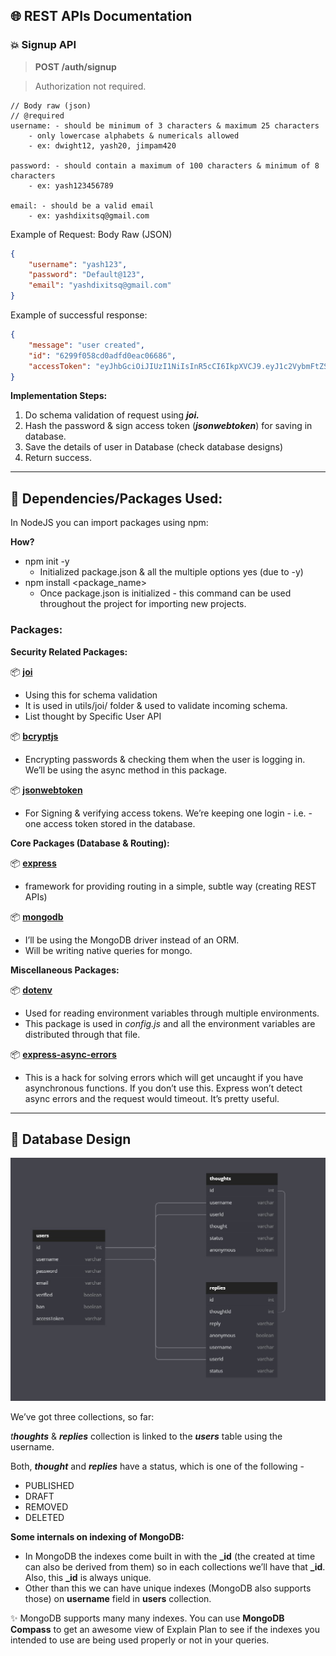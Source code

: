 ## 🌐 REST APIs Documentation

### **💥 Signup API**

> **POST /auth/signup**
> 

> Authorization not required.
> 

```
// Body raw (json)
// @required
username: - should be minimum of 3 characters & maximum 25 characters
	- only lowercase alphabets & numericals allowed
	- ex: dwight12, yash20, jimpam420

password: - should contain a maximum of 100 characters & minimum of 8 characters
	- ex: yash123456789

email: - should be a valid email 
	- ex: yashdixitsq@gmail.com
```

Example of Request: 
Body Raw (JSON)

```json
{
	"username": "yash123", 
	"password": "Default@123", 
	"email": "yashdixitsq@gmail.com"
}
```

Example of successful response: 

```json
{
    "message": "user created",
    "id": "6299f058cd0adfd0eac06686",
    "accessToken": "eyJhbGciOiJIUzI1NiIsInR5cCI6IkpXVCJ9.eyJ1c2VybmFtZSI6InTY1NDI1NTcwNH0.eo6kPn38msOoZV6mOtF0LhzTk2pn_R8"
}
```
**Implementation Steps:** 

1. Do schema validation of request using ***joi.*** 
2. Hash the password & sign access token (***jsonwebtoken***) for saving in database. 
3. Save the details of user in Database (check database designs) 
4. Return success.

---
## 🛫 Dependencies/Packages Used:

In NodeJS you can import packages using npm: 

**How?**

- npm init -y
    - Initialized package.json & all the multiple options yes (due to -y)
- npm install <package_name>
    - Once package.json is initialized - this command can be used throughout the project for importing new projects.

### Packages:

**Security Related Packages:** 

📦 **[joi](https://www.npmjs.com/package/joi)**

- Using this for schema validation
- It is used in utils/joi/ folder & used to validate incoming schema.
- List thought by Specific User API

📦 **[bcryptjs](https://www.npmjs.com/package/bcryptjs)**

- Encrypting passwords & checking them when the user is logging in. We’ll be using the async method in this package.

📦 **[jsonwebtoken](https://www.npmjs.com/package/jsonwebtoken)**

- For Signing & verifying access tokens. We’re keeping one login - i.e. - one access token stored in the database.

**Core Packages (Database & Routing):** 

📦 **[express](https://www.npmjs.com/package/express)**

- framework for providing routing in a simple, subtle way (creating REST APIs)

📦 **[mongodb](https://www.npmjs.com/package/mongodb)**

- I’ll be using the MongoDB driver instead of an ORM.
- Will be writing native queries for mongo.

**Miscellaneous Packages:** 

📦 **[dotenv](https://www.npmjs.com/package/dotenv)**

- Used for reading environment variables through multiple environments.
- This package is used in *config.js* and all the environment variables are distributed through that file.

📦 **[express-async-errors](https://www.npmjs.com/package/express-async-errors)**

- This is a hack for solving errors which will get uncaught if you have asynchronous functions. If you don’t use this. Express won’t detect async errors and the request would timeout. It’s pretty useful.
---
## 💽 Database Design

![Database Design ](./images/database-design.jpg)

We’ve got three collections, so far: 

*t**houghts*** & ***replies*** collection is linked to the ***users*** table using the username. 

Both, ***thought*** and ***replies*** have a status, which is one of the following - 

- PUBLISHED
- DRAFT
- REMOVED
- DELETED

**Some internals on indexing of MongoDB:** 

- In MongoDB the indexes come built in with the **_id** (the created at time can also be derived from them) so in each collections we’ll have that **_id**. Also, this **_id** is always unique.
- Other than this we can have unique indexes (MongoDB also supports those) on **username** field in **users** collection.

✨ MongoDB supports many many indexes. You can use **MongoDB Compass** to get an awesome view of Explain Plan to see if the indexes you intended to use are being used properly or not in your queries.
